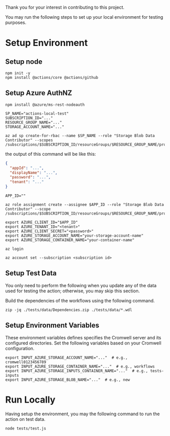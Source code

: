 Thank you for your interest in contributing to this project.

You may run the following steps to set up your local environment for testing purposes. 

# Setup Environment

## Setup node
```shell
npm init -y
npm install @actions/core @actions/github
```

## Setup Azure AuthNZ

```shell
npm install @azure/ms-rest-nodeauth
```

```shell
SP_NAME="actions-local-test"
SUBSCRIPTION_ID="..."
RESOURCE_GROUP_NAME="..."
STORAGE_ACCOUNT_NAME="..."
```

```shell
az ad sp create-for-rbac --name $SP_NAME --role "Storage Blob Data Contributor" --scopes /subscriptions/$SUBSCRIPTION_ID/resourceGroups/$RESOURCE_GROUP_NAME/providers/Microsoft.Storage/storageAccounts/$STORAGE_ACCOUNT_NAME
```

the output of this command will be like this: 

```json
{
  "appId": "...",
  "displayName": "...",
  "password": "...",
  "tenant": "..."
}
```

```shell
APP_ID=""
```

```shell
az role assignment create --assignee $APP_ID --role "Storage Blob Data Contributor" --scope /subscriptions/$SUBSCRIPTION_ID/resourceGroups/$RESOURCE_GROUP_NAME/providers/Microsoft.Storage/storageAccounts/$STORAGE_ACCOUNT_NAME
```

```shell
export AZURE_CLIENT_ID="$APP_ID"
export AZURE_TENANT_ID="<tenant>"
export AZURE_CLIENT_SECRET="<password>"
export AZURE_STORAGE_ACCOUNT_NAME="your-storage-account-name"
export AZURE_STORAGE_CONTAINER_NAME="your-container-name"
```


```shell
az login
```

```shell
az account set --subscription <subscription id>
```

## Setup Test Data

You only need to perform the following when you update any of the data used for 
testing the action; otherwise, you may skip this section. 

Build the dependencies of the workflows using the following command. 

```shell
zip -jq ./tests/data/Dependencies.zip ./tests/data/*.wdl 
```

## Setup Environment Variables

These environment variables defines specifies the Cromwell server and its configured directories. 
Set the following variables based on your Cromwell configuration. 


```shell
export INPUT_AZURE_STORAGE_ACCOUNT_NAME="..."  # e.g., cromwell0123456789
export INPUT_AZURE_STORAGE_CONTAINER_NAME="..."  # e.g., workflows
export INPUT_AZURE_STORAGE_INPUTS_CONTAINER_NAME="..."  # e.g., tests-inputs
export INPUT_AZURE_STORAGE_BLOB_NAME="..."  # e.g., new
```

# Run Locally

Having setup the environment, you may the following command to run the action on test data.

```shell
node tests/test.js
```
